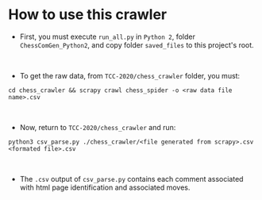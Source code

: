 # How to use this crawler

* First, you must execute `run_all.py` in `Python 2`, folder `ChessComGen_Python2`, and copy folder `saved_files` to this project's root.

<br>

* To get the raw data, from `TCC-2020/chess_crawler` folder, you must:

```
cd chess_crawler && scrapy crawl chess_spider -o <raw data file name>.csv
```

<br>

* Now, return to `TCC-2020/chess_crawler` and run:

```
python3 csv_parse.py ./chess_crawler/<file generated from scrapy>.csv <formated file>.csv
```

<br>

* The `.csv` output of `csv_parse.py` contains each comment associated with html page identification and associated moves.
